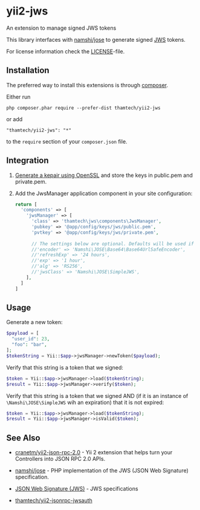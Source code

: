 yii2-jws
========

An extension to manage signed JWS tokens

This library interfaces with
[namshi/jose](http://github.com/namshi/jose) to generate signed
[JWS](https://tools.ietf.org/html/rfc7515) tokens.

For license information check the [LICENSE](LICENSE.md)-file.

Installation
------------

The preferred way to install this extensions is through [composer](http://getcomposer.org/download/).

Either run
```
php composer.phar require --prefer-dist thamtech/yii2-jws
```
or add
```
"thamtech/yii2-jws": "*"
```
to the `require` section of your `composer.json` file.

Integration
-----------

1. [Generate a kepair using OpenSSL](https://en.wikibooks.org/wiki/Cryptography/Generate_a_keypair_using_OpenSSL)
   and store the keys in public.pem and private.pem.

2. Add the JwsManager application component in your site configuration:

    ```php
    return [
      'components' => [
        'jwsManager' => [
          'class' => 'thamtech\jws\components\JwsManager',
          'pubkey' => '@app/config/keys/jws/public.pem',
          'pvtkey' => '@app/config/keys/jws/private.pem',
          
          // The settings below are optional. Defaults will be used if not set here.
          //'encoder' => 'Namshi\JOSE\Base64\Base64UrlSafeEncoder',
          //'refreshExp' => '24 hours',
          //'exp' => '1 hour',
          //'alg' => 'RS256',
          //'jwsClass' => 'Namshi\JOSE\SimpleJWS',
        ],
      ]
    ]
    ```

Usage
-----

Generate a new token:
```php
$payload = [
  "user_id": 23,
  "foo": "bar",
];
$tokenString = Yii::$app->jwsManager->newToken($payload);
```

Verify that this string is a token that we signed:
```php
$token = Yii::$app->jwsManager->load($tokenString);
$result = Yii::$app->jwsManager->verify($token);
```

Verify that this string is a token that we signed AND (if it is an instance
of `\Namshi\JOSE\SimpleJWS` wih an expiration) that it is not expired:
```php
$token = Yii::$app->jwsManager->load($tokenString);
$result = Yii::$app->jwsManager->isValid($token);
```

See Also
--------

* [cranetm/yii2-json-rpc-2.0](http://github.com/cranetm/yii2-json-rpc-2.0) - Yii 2
  extension that helps turn your Controllers into JSON RPC 2.0 APIs.
  
* [namshi/jose](http://github.com/namshi/jose) - PHP implementation of the
  JWS (JSON Web Signature) specification.
  
* [JSON Web Signature (JWS)](https://tools.ietf.org/html/rfc7515) - JWS specifications

* [thamtech/yii2-jsonrpc-jwsauth](http://github.com/thamtech/yii2-jsonrpc-jwsauth)
